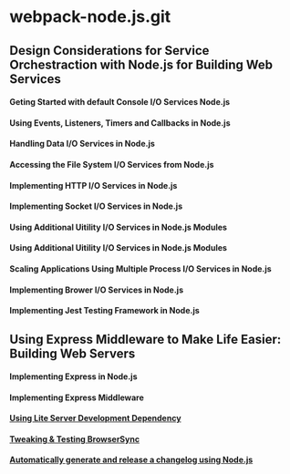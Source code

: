 # webpack-node.js.git

## Design Considerations for Service Orchestraction with Node.js for Building Web Services

#### Geting Started with default Console I/O Services Node.js
#### Using Events, Listeners, Timers and Callbacks in Node.js
#### Handling Data I/O Services in Node.js
#### Accessing the File System I/O Services from Node.js
#### Implementing HTTP I/O Services in Node.js
#### Implementing Socket I/O Services in Node.js
#### Using Additional Uitility I/O Services in Node.js Modules
#### Using Additional Uitility I/O Services in Node.js Modules
#### Scaling Applications Using Multiple Process I/O Services in Node.js
#### Implementing Brower I/O Services in Node.js
#### Implementing Jest Testing Framework in Node.js

## Using Express Middleware to Make Life Easier: Building Web Servers
#### Implementing Express in Node.js
#### Implementing Express Middleware

#### [Using Lite Server Development Dependency](https://www.npmjs.com/package/lite-server)
#### [Tweaking & Testing BrowserSync](https://medium.com/oceanize-geeks/browsersync-for-faster-development-f27b09b9896e)
#### [Automatically generate and release a changelog using Node.js](https://blog.logrocket.com/automatically-generate-and-release-a-changelog-with-node-js/)
